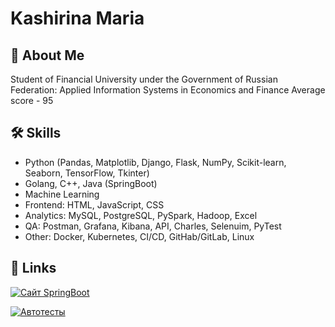 
# Kashirina Maria





## 🚀 About Me
Student of Financial University under the Government of Russian Federation: Applied Information Systems in Economics and Finance
Average score - 95


## 🛠 Skills

- Python (Pandas, Matplotlib, Django, Flask, NumPy, Scikit-learn, Seaborn, TensorFlow, Tkinter)
- Golang, C++, Java (SpringBoot)
- Machine Learning
- Frontend: HTML, JavaScript, CSS
- Analytics: MySQL, PostgreSQL, PySpark, Hadoop, Excel
- QA: Postman, Grafana, Kibana, API, Charles, Selenuim, PyTest
- Other: Docker, Kubernetes, CI/CD, GitHab/GitLab, Linux

## 🔗 Links
[![Сайт SpringBoot](https://img.shields.io/badge/Сайт_SpringBoot-000?style=for-the-badge&logo=ko-fi&logoColor=white)](https://edu.elforecasting.com/)

[![Автотесты](https://img.shields.io/badge/Автотесты-0A66C2?style=for-the-badge&logo=linkedin&logoColor=white)](https://github.com/MashaK04/Autotest_selenuim)

